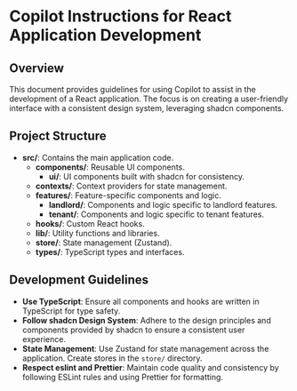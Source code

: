 # Copilot Instructions for React Application Development

## Overview

This document provides guidelines for using Copilot to assist in the development of a React application. The focus is on creating a user-friendly interface with a consistent design system, leveraging shadcn components.

## Project Structure

- **src/**: Contains the main application code.
  - **components/**: Reusable UI components.
    - **ui/**: UI components built with shadcn for consistency.
  - **contexts/**: Context providers for state management.
  - **features/**: Feature-specific components and logic.
    - **landlord/**: Components and logic specific to landlord features.
    - **tenant/**: Components and logic specific to tenant features.
  - **hooks/**: Custom React hooks.
  - **lib/**: Utility functions and libraries.
  - **store/**: State management (Zustand).
  - **types/**: TypeScript types and interfaces.

## Development Guidelines

- **Use TypeScript**: Ensure all components and hooks are written in TypeScript for type safety.
- **Follow shadcn Design System**: Adhere to the design principles and components provided by shadcn to ensure a consistent user experience.
- **State Management**: Use Zustand for state management across the application. Create stores in the `store/` directory.
- **Respect eslint and Prettier**: Maintain code quality and consistency by following ESLint rules and using Prettier for formatting.
